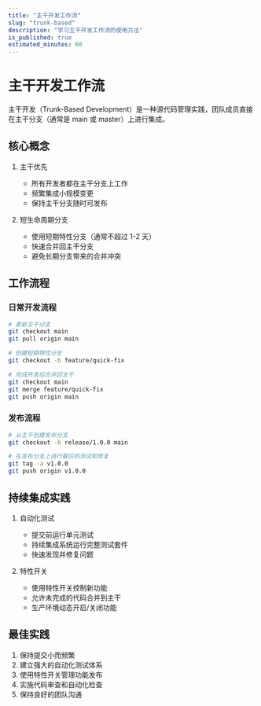```yaml
---
title: "主干开发工作流"
slug: "trunk-based"
description: "学习主干开发工作流的使用方法"
is_published: true
estimated_minutes: 60
---
```


# 主干开发工作流

主干开发（Trunk-Based Development）是一种源代码管理实践，团队成员直接在主干分支（通常是 main 或 master）上进行集成。

## 核心概念

1. 主干优先
   - 所有开发者都在主干分支上工作
   - 频繁集成小规模变更
   - 保持主干分支随时可发布

2. 短生命周期分支
   - 使用短期特性分支（通常不超过 1-2 天）
   - 快速合并回主干分支
   - 避免长期分支带来的合并冲突

## 工作流程

### 日常开发流程

```bash
# 更新主干分支
git checkout main
git pull origin main

# 创建短期特性分支
git checkout -b feature/quick-fix

# 完成开发后合并回主干
git checkout main
git merge feature/quick-fix
git push origin main
```

### 发布流程

```bash
# 从主干创建发布分支
git checkout -b release/1.0.0 main

# 在发布分支上进行最后的测试和修复
git tag -a v1.0.0
git push origin v1.0.0
```

## 持续集成实践

1. 自动化测试
   - 提交前运行单元测试
   - 持续集成系统运行完整测试套件
   - 快速发现并修复问题

2. 特性开关
   - 使用特性开关控制新功能
   - 允许未完成的代码合并到主干
   - 生产环境动态开启/关闭功能

## 最佳实践

1. 保持提交小而频繁
2. 建立强大的自动化测试体系
3. 使用特性开关管理功能发布
4. 实施代码审查和自动化检查
5. 保持良好的团队沟通